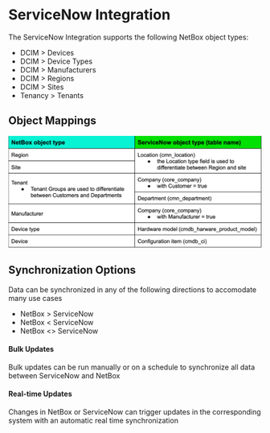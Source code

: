 # ServiceNow Integration

The ServiceNow Integration supports the following NetBox object types:

- DCIM > Devices
- DCIM > Device Types
- DCIM > Manufacturers
- DCIM > Regions
- DCIM > Sites
- Tenancy > Tenants

## Object Mappings

<img src="/images/integrations/service-now/service-now-object-map.png" alt="service-now-object-map" width="600px"/>

## Synchronization Options
Data can be synchronized in any of the following directions to accomodate many use cases

- NetBox > ServiceNow
- NetBox < ServiceNow
- NetBox <> ServiceNow

#### Bulk Updates
Bulk updates can be run manually or on a schedule to synchronize all data between ServiceNow and NetBox

#### Real-time Updates
Changes in NetBox or ServiceNow can trigger updates in the corresponding system with an automatic real time synchronization


